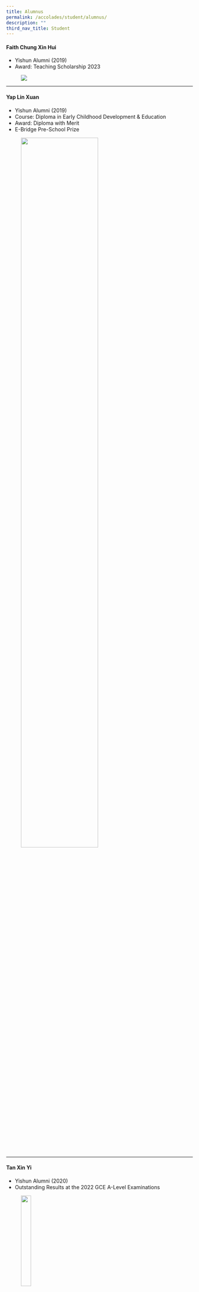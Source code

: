 ```yaml
---
title: Alumnus
permalink: /accolades/student/alumnus/
description: ""
third_nav_title: Student
---
```

#### Faith Chung Xin Hui

* Yishun Alumni (2019)
* Award: Teaching Scholarship 2023

<figure><img src="/images/Accolades/Student/faith%20chung%20xin%20hui.jpg"></figure>

______________________________________________

#### Yap Lin Xuan

* Yishun Alumni (2019)
* Course: Diploma in Early Childhood Development &amp; Education
* Award: Diploma with Merit
* E-Bridge Pre-School Prize

<figure><img src="/images/Accolades/Student/yap%20lin%20xuan.jpeg" style="width:70%"></figure>

________________________________________________

#### Tan Xin Yi

* Yishun Alumni (2020)
* Outstanding Results at the 2022 GCE A-Level Examinations

<figure><img src="/images/Accolades/Student/tan%20xin%20yi_photo.png" style="width:25%"></figure>

<figure><img src="/images/Accolades/Student/tan%20xin%20yi%20.png" style="width:50%"></figure>

_____________________________________________

#### Cedric Tay Shi Han and  Tan Su Xin

* Yishun Alumni (2019)
* Outstanding Results at the 2021 GCE A-Level Examinations

<figure><img src="/images/Accolades/Student/Congratulations%20on%20Outstanding%20A-Level%20Results.png" style="width:50%"></figure>

_______________________________________________
	
#### Sally Gloria Manik

* Yishun Alumni (2017)
* School of Management and Communication <br>
(Recipient of Ngee Ann Kongsi Scholarship)

_______________________________________________

#### Baey Kok Wee
	
* Yishun Alumni (2011)
* School of Management and Communication
* Recipient of:
	* RP Scholarship
	* Republic Award
	* Module Prize – Accounting
	* Module Prize – Employment Laws and Labour Relations
	* Module Prize – Manpower Planning, Resourcing and Management

_____________________________________________

#### Ryan Tan Yi En

* Yishun Alumni (2017)
* School of Technology for the Arts (Recipient of Republic Award)

_____________________________________________

#### Phyllis Oh Yu Hui

* Yishun Alumni (2015)
* Recipient of Swan &amp; Maclaren Gold Medal
* Diploma with Merit (Diploma in Media Design) from Singapore Polytechnic

<figure><img src="/images/Accolades/Student/PHYLLIS-OH-YU-HUI_1.jpg" style="width:50%"></figure>

____________________________________________

#### Huang Caihong

* YSS
* Singapore Polytechnic (Recipient of Director’s Honour Roll)

<figure><img src="/images/Accolades/Student/Huang%20Caihong.jpg" style="width:50%"></figure>

__________________________________________

#### Yeo Si Qi Levin

* YSS (2012-2015)
* Nanyang Polytechnic (Recipient of the Infinite Frameworks Silver Medal and Award for Outstanding Project Work)


<figure><img src="/images/Accolades/Student/Yeo%20Si%20Qi%20Levin.jpg" style="width:50%"></figure>

__________________________________________

#### Raiyan Mikael Suhairi

* YSS (2013-2016)
* Singapore Polytechnic (Recipient of the SP Engineering Scholarship)

<figure><img src="/images/Accolades/Student/Raiyan%20Mikael%20Suhairi.jpg" style="width:70%"></figure>

________________________________________

#### Denise Ong Li Jie

* YSS (2013-2016) – (7As for 2016 O Levels)
* NJC (2017-2018) 3 H2 distinctions and distinctions in GP, PW and MTL.

*“Gratitude. Resilience. Optimism. These are some of the virtues that
YSS has taught me over the 4 years. My life back then was like that of
a rollercoaster. But at the same time, my teachers were always there
with me through it all, checking up on me and believing in me. I will
always remember their care and concern. Thank you for providing me
with a lot of opportunities to develop myself as a positive person! In
addition, I am very thankful to have made some true friends.”*

<figure><img src="/images/Accolades/Student/Denise%20Ong%20Li%20Jie.jpg" style="width:50%"></figure>

______________________________________________________

#### Michel Sim

* YSS (2008-2011) (7 A1s in 2011 GCE O-Level Exam)
* AJC( 2012-2013) AJC Alpha Programme
* SUTD (2015 – present)

*“I will forever be grateful beyond words for the many inspiring
teachers and school mates that I have had the fortune of meeting
in YSS. Those four years have instilled in me the values of discipline
and diligence, and my teachers have shown me what a joy learning can
be. I am thankful for the sense of self-belief that I have gained through
the teachers and B.E. Project.”*


<figure><img src="/images/Accolades/Student/Michel%20Sim.png" style="width:50%"></figure>

________________________________________

#### Raphael Khoo

* YSS (2009-2012) (7 A1s in 2011 GCE O-Level Exam)
* HCI (2013-2014)
* University of London (Law) (2017)

*“My life in YSS has been full of struggles, setback and failures; yet, they
taught me the essential qualities of grit and determination. Through the
Values-In-Action Programme and leadership appointments in National
Cadet Corps and Prefectorial Board, I have learnt about the need to
remember our roots and give back to society in whatever ways I can.”*

<figure><img src="/images/Accolades/Student/Raphael%20Khoo.png" style="width:50%"></figure>

__________________________________________

#### Yoh Kai Xiang

* Currently Year 1student of Ngee Ann poly (FILM, SOUND, and Video)
* Graduated from YSS in 2015

Recipient of :

* Tay Eng Soon Scholarship
* Outstanding student Award (Nitec in Digital Audio and Video Production)
* Service Star Award 2017 (DIAMOND) from ITE College West
* GOLD Couse Medal award for Outstanding Performance in ITE

*“Yishun Sec school was where I began to have my taste of sweet
successes. The support that I got built my character, turning me from
a negative teenager who is often angry, to a positive person. The quote
that comes to my mind when I think about Yishun sec is “Life is like a
photography, we develop from the Negatives.”*


*“The teachers in the school did not give up on me and often encourage
me on. I used to fail a lot when I was in lower secondary, but teachers
spurred me on. So I learnt to step up and slowly through their guidance
and patience, they developed me to who I am today. I still keep contacts
with many of the students and staff of Yishun Sec as I would always be
grateful for what they have done for me.”*

<figure><img src="/images/Accolades/Student/Yoh%20Kai%20Xiang.jpg" style="width:70%"></figure>

__________________________________________

#### Salmah Sng Mei Wen

* Year 1 Student, Anderson Junior College
* Currently a Student Council in AJC
* YSS – 8 points for 2017 GCE O-Level Exam

*“I remember stepping into YSS as a Secondary 1 student with
non-existent self-esteem, with the only beliefs I had of myself being
that I wouldn’t go far in life and that I wasn’t capable of doing
anything good enough. I thought that I would just drift through
everything, get average results, take on no significant roles and
didn’t have any particular wants for myself. I had internalised the
idea that I didn’t deserve anything nor would I mean anything to anyone.”*


*“But YSS changed that for me. My academic performance exceeded
my imagination. I became Vice-Chairperson of my CCA
(St John Brigade Singapore), a prefectorial board team leader, and received
so many opportunities to involve myself in, like internationalisation trips,
public duties and competitions. The teachers are all caring.
Not only were they amazing at teaching, they had so much faith in me
even though I didn’t believe in myself. They are really dedicated in
their work. I honestly could not have made it this far without their
unrelenting love, guidance and belief in me.”*


*“If you told the me back then how much I would gain in YSS in the
four years , I only would have thought you were joking.
Well, I’m not joking now when I say that YSS was one of the best
decisions I’ve ever made. I’m so thankful to YSS and I wish everyone
greater success!”*

<figure><img src="/images/Accolades/Student/Salmah%20Sng%20Mei%20Wen.jpg" style="width:50%"></figure>